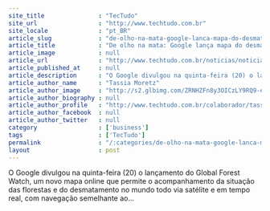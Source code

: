 ```yaml
---
site_title               : "TecTudo"
site_url                 : "http://www.techtudo.com.br"
site_locale              : "pt_BR"
article_slug             : "de-olho-na-mata-google-lanca-mapa-do-desmatamento-em-tempo-real"
article_title            : "De olho na mata: Google lança mapa do desmatamento em tempo real"
article_image            : null
article_url              : "http://www.techtudo.com.br/noticias/noticia/2014/02/de-olho-na-mata-google-lanca-mapa-do-desmatamento-em-tempo-real.html"
article_published_at     : null
article_description      : "O Google divulgou na quinta-feira (20) o lançamento do Global Forest Watch, um novo mapa online que permite o acompanhamento da situação das florestas e do desmatamento no mundo todo via satélite e em tempo real, com navegação semelhante ao..."
article_author_name      : "Tassia Moretz"
article_author_image     : "http://s2.glbimg.com/ZRNHZFn8y3OICzLY9RQ9-eDQsYE=/30x30/s2.glbimg.com/Z1HG5MeAwgv4JLglA6DT1LleqWo=/0x6:140x146/140x140/s.glbimg.com/po/tt2/f/original/2014/02/25/tassia_moretz_fev2014.jpg"
article_author_biography : null
article_author_profile   : "http://www.techtudo.com.br/colaborador/tassia-moretz.html"
article_author_facebook  : null
article_author_twitter   : null
category                 : ['business']
tags                     : ['TecTudo']
permalink                : "/:categories/de-olho-na-mata-google-lanca-mapa-do-desmatamento-em-tempo-real/"
layout                   : post
---
```


O Google divulgou na quinta-feira (20) o lançamento do Global Forest Watch, um novo mapa online que permite o acompanhamento da situação das florestas e do desmatamento no mundo todo via satélite e em tempo real, com navegação semelhante ao...
